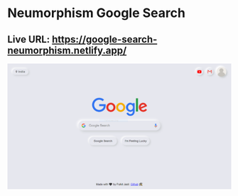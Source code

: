 # Neumorphism Google Search

## Live URL: https://google-search-neumorphism.netlify.app/

![](images/Neumorphism-Google-Search.PNG)
